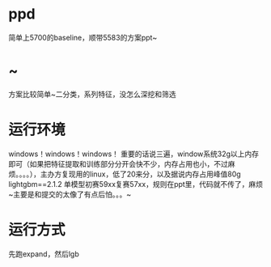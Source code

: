 # ppd
简单上5700的baseline，顺带5583的方案ppt~
# ~
方案比较简单~二分类，系列特征，没怎么深挖和筛选
# 运行环境
windows！windows！windows！
重要的话说三遍，window系统32g以上内存即可（如果把特征提取和训练部分分开会快不少，内存占用也小，不过麻烦。。。。），主办方复现用的linux，低了20来分，以及据说内存占用峰值80g
lightgbm==2.1.2
单模型初赛59xx复赛57xx，规则在ppt里，代码就不传了，麻烦~主要是和提交的太像了有点后怕。。。~
# 运行方式
先跑expand，然后lgb
